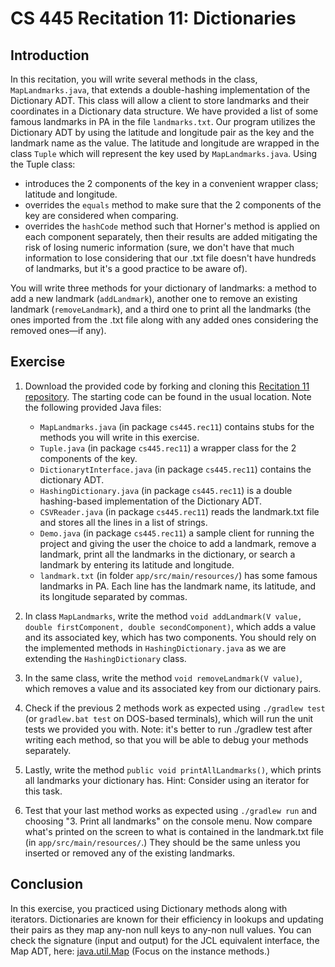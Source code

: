# CS 445 Recitation 11: Dictionaries

## Introduction

In this recitation, you will write several methods in the class, `MapLandmarks.java`, that extends a double-hashing implementation of the Dictionary ADT. This class will allow a client to store landmarks and their coordinates in a Dictionary data structure. We have provided a list of some famous landmarks in PA in the file `landmarks.txt`. Our program utilizes the Dictionary ADT by using the latitude and longitude pair as the key and the landmark name as the value. The latitude and longitude are wrapped in the class `Tuple` which will represent the key used by `MapLandmarks.java`. Using the Tuple class:
   - introduces the 2 components of the key in a convenient wrapper class; latitude and longitude.
   - overrides the `equals` method to make sure that the 2 components of the key are considered when comparing.
   - overrides the `hashCode` method such that Horner's method is applied on each component separately, then their results are added mitigating the risk of losing numeric information (sure, we don't have that much information to lose considering that our .txt file doesn't have hundreds of landmarks, but it's a good practice to be aware of).

You will write three methods for your dictionary of landmarks: a method to add a new landmark (`addLandmark`), another one to remove an existing landmark (`removeLandmark`), and a third one to print all the landmarks (the ones imported from the .txt file along with any added ones considering the removed ones—if any).

## Exercise

1. Download the provided code by forking and cloning this [Recitation 11
repository](https://github.com/2217-cs445/cs445-rec11). The starting code can be
found in the usual location. Note the following provided Java files:

   - `MapLandmarks.java` (in package `cs445.rec11`) contains stubs for the
     methods you will write in this exercise.
   - `Tuple.java` (in package `cs445.rec11`) a wrapper class for the 2 components of the key.
   - `DictionarytInterface.java` (in package `cs445.rec11`) contains the dictionary ADT.
   - `HashingDictionary.java` (in package `cs445.rec11`) is a double hashing-based implementation of the Dictionary ADT.
   - `CSVReader.java` (in package `cs445.rec11`) reads the landmark.txt file and stores all the lines in a list of strings.
   - `Demo.java` (in package `cs445.rec11`) a sample client for running the project and giving the user the choice to add a landmark, remove a landmark, print all the landmarks in the dictionary, or search a landmark by entering its latitude and longitude.
   - `landmark.txt` (in folder `app/src/main/resources/`) has some famous landmarks in PA. Each line has the landmark name, its latitude, and its longitude separated by commas.

2. In class `MapLandmarks`, write the method `void addLandmark(V value, double firstComponent, double secondComponent)`, which adds a value and its associated key, which has two components. You should rely on the implemented methods in `HashingDictionary.java` as we are extending the `HashingDictionary` class.

3. In the same class, write the method `void removeLandmark(V value)`, which removes a value and its associated key from our dictionary pairs.

4. Check if the previous 2 methods work as expected using `./gradlew test` (or `gradlew.bat test` on DOS-based terminals), which will run
the unit tests we provided you with. Note: it's better to run ./gradlew test after writing each method, so that you will be able to debug your methods separately.

5. Lastly, write the method `public void printAllLandmarks()`, which prints all
landmarks your dictionary has. Hint: Consider using an iterator for this task.

6. Test that your last method works as expected using `./gradlew run` and choosing "3. Print all landmarks" on the console menu. Now compare what's printed on the screen to what is contained in the landmark.txt file (in `app/src/main/resources/`.) They should be the same unless you inserted or removed any of the existing landmarks.

## Conclusion

In this exercise, you practiced using Dictionary methods along with iterators. Dictionaries are known for their efficiency in lookups and updating their pairs as they map any-non null keys to any-non null values. You can check the signature (input and output) for the JCL equivalent interface, the Map ADT, here: [java.util.Map](https://docs.oracle.com/en/java/javase/16/docs/api/java.base/java/util/Map.html) (Focus on the instance methods.)

